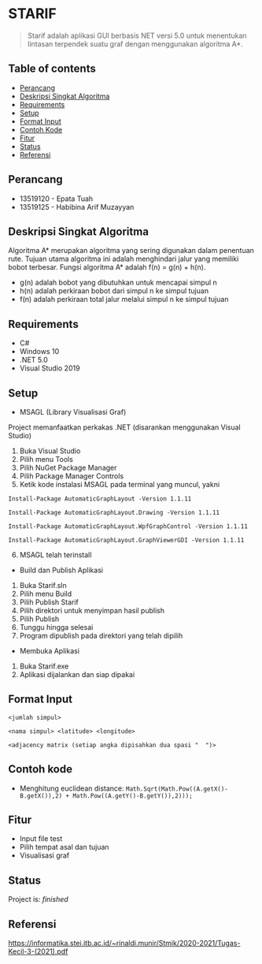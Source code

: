 # STARIF
> Starif adalah aplikasi GUI berbasis NET versi 5.0 untuk menentukan lintasan terpendek suatu graf dengan menggunakan algoritma A*.

## Table of contents
* [Perancang](#perancang)
* [Deskripsi Singkat Algoritma](#deskripsi-singkat)
* [Requirements](#requirements)
* [Setup](#setup)
* [Format Input](#format-input)
* [Contoh Kode](#contoh-kode) 
* [Fitur](#fitur)
* [Status](#status)
* [Referensi](#referensi)

## Perancang
* 13519120 - Epata Tuah
* 13519125 - Habibina Arif Muzayyan

## Deskripsi Singkat Algoritma
Algoritma A* merupakan algoritma yang sering digunakan dalam penentuan rute.
Tujuan utama algoritma ini adalah menghindari jalur yang memiliki bobot terbesar. Fungsi algoritma A* adalah f(n) = g(n) + h(n).
* g(n) adalah bobot yang dibutuhkan untuk mencapai simpul n
* h(n) adalah perkiraan bobot dari simpul n ke simpul tujuan
* f(n) adalah perkiraan total jalur melalui simpul n ke simpul tujuan

## Requirements
* C#
* Windows 10
* .NET 5.0
* Visual Studio 2019

## Setup
* MSAGL (Library Visualisasi Graf)


Project memanfaatkan perkakas .NET (disarankan menggunakan Visual Studio)
1. Buka Visual Studio
2. Pilih menu Tools
3. Pilih NuGet Package Manager
4. Pilih Package Manager Controls
5. Ketik kode instalasi MSAGL pada terminal yang muncul, yakni


`Install-Package AutomaticGraphLayout -Version 1.1.11`


`Install-Package AutomaticGraphLayout.Drawing -Version 1.1.11`


`Install-Package AutomaticGraphLayout.WpfGraphControl -Version 1.1.11`


`Install-Package AutomaticGraphLayout.GraphViewerGDI -Version 1.1.11`


6. MSAGL telah terinstall

* Build dan Publish Aplikasi
1. Buka Starif.sln
2. Pilih menu Build
3. Pilih Publish Starif
4. Pilih direktori untuk menyimpan hasil publish
5. Pilih Publish
6. Tunggu hingga selesai
7. Program dipublish pada direktori yang telah dipilih

* Membuka Aplikasi
1. Buka Starif.exe
2. Aplikasi dijalankan dan siap dipakai

## Format Input


`<jumlah simpul>`


`<nama simpul> <latitude> <longitude>`


`<adjacency matrix (setiap angka dipisahkan dua spasi "  ")>`


## Contoh kode 
* Menghitung euclidean distance:
`Math.Sqrt(Math.Pow((A.getX()-B.getX()),2) + Math.Pow((A.getY()-B.getY()),2)));`

## Fitur
* Input file test
* Pilih tempat asal dan tujuan
* Visualisasi graf

## Status
Project is: _finished_

## Referensi
https://informatika.stei.itb.ac.id/~rinaldi.munir/Stmik/2020-2021/Tugas-Kecil-3-(2021).pdf